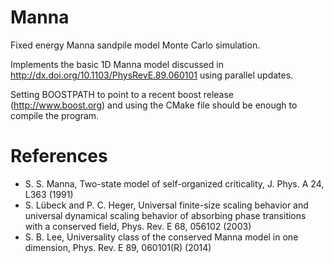 Manna
=====

Fixed energy Manna sandpile model Monte Carlo simulation.

Implements the basic 1D Manna model discussed in
http://dx.doi.org/10.1103/PhysRevE.89.060101
using parallel updates.

Setting BOOSTPATH to point to a recent boost release (http://www.boost.org) and using the CMake file should be enough to compile the program.

References
==========

- S. S. Manna, Two-state model of self-organized criticality, J. Phys. A 24, L363 (1991)
- S. Lübeck and P. C. Heger, Universal finite-size scaling behavior and universal dynamical scaling behavior of absorbing phase transitions with a conserved field, Phys. Rev. E 68, 056102 (2003)
- S. B. Lee, Universality class of the conserved Manna model in one dimension, Phys. Rev. E 89, 060101(R) (2014)